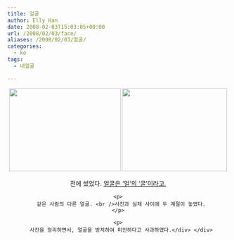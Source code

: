 ```yaml
---
title: 얼굴
author: Elly Han
date: 2008-02-03T15:03:05+00:00
url: /2008/02/03/face/
aliases: /2008/02/03/얼굴/
categories:
  - ko
tags:
  - 내얼굴

---
```

<div style="text-align:center;">
  <p>
    <img src="https://i1.wp.com/ellyhan.cafe24.com/wp-content/uploads/2008/02/1186670110.jpg?resize=254%2C189" width="254" height="189" data-recalc-dims="1" /> <img src="https://i0.wp.com/ellyhan.cafe24.com/wp-content/uploads/2008/02/1003773175.jpg?resize=239%2C189" width="239" height="189" data-recalc-dims="1" />
  </p>
  
  <div style="text-align:center;">
    전에 썼었다. <a href="http://mel.pe.kr/entry/%EC%9E%85%EC%88%A0%EC%9D%84-%EA%B7%B8%EB%A6%AC%EB%8A%94-%EA%B9%80%EC%84%B1%EC%A7%84" target="_blank" rel="noopener noreferrer">얼굴은 &#8216;얼&#8217;의 &#8216;굴&#8217;이라고.</a></p> 
    
    <p>
      같은 사람의 다른 얼굴. <br />사진과 실제 사이에 두 계절이 놓였다.
    </p>
    
    <p>
      사진을 정리하면서, 얼굴을 방치하여 미안하다고 사과하였다.</div> </div>